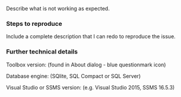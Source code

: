 Describe what is not working as expected.

### Steps to reproduce
Include a complete description that I can redo to reproduce the issue.

### Further technical details
Toolbox version: (found in About dialog - blue questionmark icon)

Database engine: (SQlite, SQL Compact or SQL Server)

Visual Studio or SSMS version: (e.g. Visual Studio 2015, SSMS 16.5.3)
